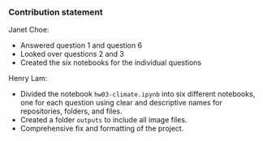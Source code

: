### Contribution statement

Janet Choe:

* Answered question 1 and question 6
* Looked over questions 2 and 3
* Created the six notebooks for the individual questions

Henry Lam: 

* Divided the notebook `hw03-climate.ipynb` into six different notebooks, one for each question using clear and descriptive names for repositories, folders, and files.
* Created a folder `outputs` to include all image files.
* Comprehensive fix and formatting of the project.
